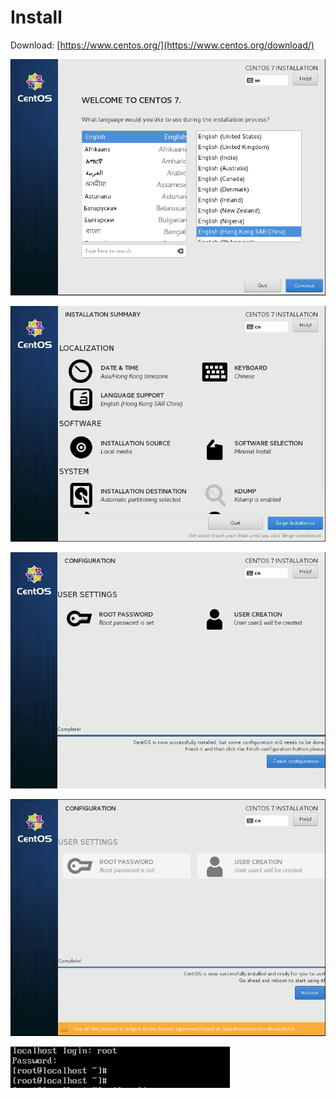 # Install

Download: [https://www.centos.org/](https://www.centos.org/download/)

![](../.gitbook/assets/image%20%2810%29.png)

![](../.gitbook/assets/image%20%2837%29.png)

![](../.gitbook/assets/image%20%2817%29.png)

![](../.gitbook/assets/image%20%2836%29.png)

![](../.gitbook/assets/image%20%2848%29.png)








